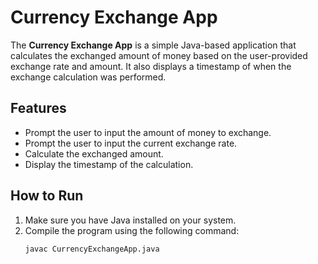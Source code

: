 # Currency Exchange App


The **Currency Exchange App** is a simple Java-based application that calculates the exchanged amount of money based on the user-provided exchange rate and amount. It also displays a timestamp of when the exchange calculation was performed.


## Features

- Prompt the user to input the amount of money to exchange.
- Prompt the user to input the current exchange rate.
- Calculate the exchanged amount.
- Display the timestamp of the calculation.

## How to Run

1. Make sure you have Java installed on your system.
2. Compile the program using the following command:
   ```sh
   javac CurrencyExchangeApp.java